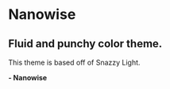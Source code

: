 # Nanowise
## Fluid and punchy color theme.


This theme is based off of Snazzy Light.

**- Nanowise**
